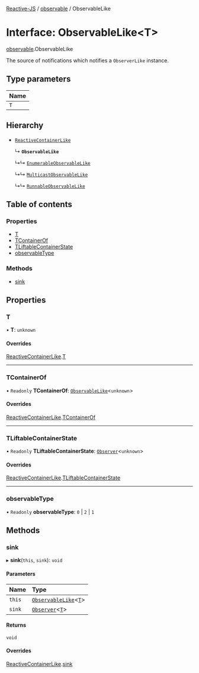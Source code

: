 [Reactive-JS](../README.md) / [observable](../modules/observable.md) / ObservableLike

# Interface: ObservableLike<T\>

[observable](../modules/observable.md).ObservableLike

The source of notifications which notifies a `ObserverLike` instance.

## Type parameters

| Name |
| :------ |
| `T` |

## Hierarchy

- [`ReactiveContainerLike`](reactiveContainer.ReactiveContainerLike.md)

  ↳ **`ObservableLike`**

  ↳↳ [`EnumerableObservableLike`](observable.EnumerableObservableLike.md)

  ↳↳ [`MulticastObservableLike`](observable.MulticastObservableLike.md)

  ↳↳ [`RunnableObservableLike`](observable.RunnableObservableLike.md)

## Table of contents

### Properties

- [T](observable.ObservableLike.md#t)
- [TContainerOf](observable.ObservableLike.md#tcontainerof)
- [TLiftableContainerState](observable.ObservableLike.md#tliftablecontainerstate)
- [observableType](observable.ObservableLike.md#observabletype)

### Methods

- [sink](observable.ObservableLike.md#sink)

## Properties

### T

• **T**: `unknown`

#### Overrides

[ReactiveContainerLike](reactiveContainer.ReactiveContainerLike.md).[T](reactiveContainer.ReactiveContainerLike.md#t)

___

### TContainerOf

• `Readonly` **TContainerOf**: [`ObservableLike`](observable.ObservableLike.md)<`unknown`\>

#### Overrides

[ReactiveContainerLike](reactiveContainer.ReactiveContainerLike.md).[TContainerOf](reactiveContainer.ReactiveContainerLike.md#tcontainerof)

___

### TLiftableContainerState

• `Readonly` **TLiftableContainerState**: [`Observer`](../classes/observer.Observer.md)<`unknown`\>

#### Overrides

[ReactiveContainerLike](reactiveContainer.ReactiveContainerLike.md).[TLiftableContainerState](reactiveContainer.ReactiveContainerLike.md#tliftablecontainerstate)

___

### observableType

• `Readonly` **observableType**: ``0`` \| ``2`` \| ``1``

## Methods

### sink

▸ **sink**(`this`, `sink`): `void`

#### Parameters

| Name | Type |
| :------ | :------ |
| `this` | [`ObservableLike`](observable.ObservableLike.md)<[`T`](flowable.FlowableStreamLike.md#t)\> |
| `sink` | [`Observer`](../classes/observer.Observer.md)<[`T`](flowable.FlowableStreamLike.md#t)\> |

#### Returns

`void`

#### Overrides

[ReactiveContainerLike](reactiveContainer.ReactiveContainerLike.md).[sink](reactiveContainer.ReactiveContainerLike.md#sink)
